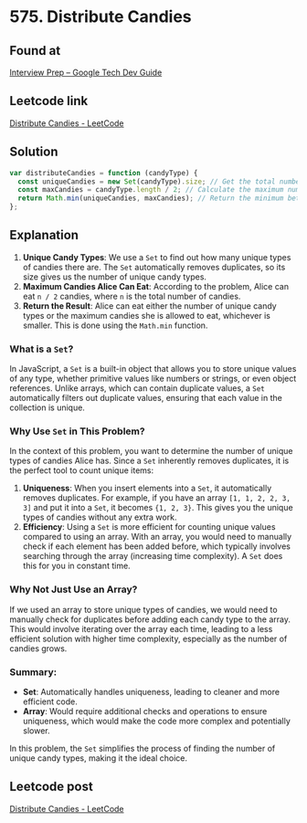 # 575. Distribute Candies

## Found at

[Interview Prep – Google Tech Dev Guide](https://techdevguide.withgoogle.com/paths/interview/?programming_languages=javascript)

## Leetcode link

[Distribute Candies - LeetCode](https://leetcode.com/problems/distribute-candies/description/)

## Solution

```jsx
var distributeCandies = function (candyType) {
  const uniqueCandies = new Set(candyType).size; // Get the total number of unique candy types
  const maxCandies = candyType.length / 2; // Calculate the maximum number of candies Alice can eat, which is half the total number of candies
  return Math.min(uniqueCandies, maxCandies); // Return the minimum between the unique types and the maximum candies Alice can eat
};
```

## Explanation

1. **Unique Candy Types**: We use a `Set` to find out how many unique types of candies there are. The `Set` automatically removes duplicates, so its size gives us the number of unique candy types.
2. **Maximum Candies Alice Can Eat**: According to the problem, Alice can eat `n / 2` candies, where `n` is the total number of candies.
3. **Return the Result**: Alice can eat either the number of unique candy types or the maximum candies she is allowed to eat, whichever is smaller. This is done using the `Math.min` function.

### What is a `Set`?

In JavaScript, a `Set` is a built-in object that allows you to store unique values of any type, whether primitive values like numbers or strings, or even object references. Unlike arrays, which can contain duplicate values, a `Set` automatically filters out duplicate values, ensuring that each value in the collection is unique.

### Why Use `Set` in This Problem?

In the context of this problem, you want to determine the number of unique types of candies Alice has. Since a `Set` inherently removes duplicates, it is the perfect tool to count unique items:

1. **Uniqueness**: When you insert elements into a `Set`, it automatically removes duplicates. For example, if you have an array `[1, 1, 2, 2, 3, 3]` and put it into a `Set`, it becomes `{1, 2, 3}`. This gives you the unique types of candies without any extra work.
2. **Efficiency**: Using a `Set` is more efficient for counting unique values compared to using an array. With an array, you would need to manually check if each element has been added before, which typically involves searching through the array (increasing time complexity). A `Set` does this for you in constant time.

### Why Not Just Use an Array?

If we used an array to store unique types of candies, we would need to manually check for duplicates before adding each candy type to the array. This would involve iterating over the array each time, leading to a less efficient solution with higher time complexity, especially as the number of candies grows.

### Summary:

- **Set**: Automatically handles uniqueness, leading to cleaner and more efficient code.
- **Array**: Would require additional checks and operations to ensure uniqueness, which would make the code more complex and potentially slower.

In this problem, the `Set` simplifies the process of finding the number of unique candy types, making it the ideal choice.

## Leetcode post

[Distribute Candies - LeetCode](https://leetcode.com/problems/distribute-candies/solutions/5640796/simple-beginner-friendly-575-distribute-candies/)
